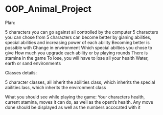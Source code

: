 # OOP_Animal_Project

Plan:

5 characters you can go against all controlled by the computer
5 characters you can chose from
5 characters can become better by gianing abilities, special abilities and increasing power of each ability
Becoming better is possible with
 Change in environment
Which special abilties you chose to give 
How much you upgrade each ability or by playing rounds
There is stamina in the game
To lose, you will have to lose all your health
Water, earth or sand environments

Classes details:

5 character classes, all inherit the abilities class, which inherits the special abilities lass, which inherits the environment class




What you should see while playing the game:
Your characters health, current stamina, moves it can do, as well as the opent’s health. Any move done should be displayed as well as the numbers accocated with it


